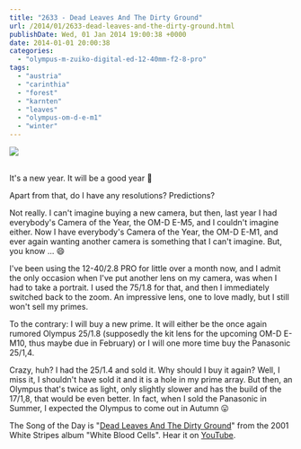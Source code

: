 ```yaml
---
title: "2633 - Dead Leaves And The Dirty Ground"
url: /2014/01/2633-dead-leaves-and-the-dirty-ground.html
publishDate: Wed, 01 Jan 2014 19:00:38 +0000
date: 2014-01-01 20:00:38
categories: 
  - "olympus-m-zuiko-digital-ed-12-40mm-f2-8-pro"
tags: 
  - "austria"
  - "carinthia"
  - "forest"
  - "karnten"
  - "leaves"
  - "olympus-om-d-e-m1"
  - "winter"
---
```

<div class="container">
<div class="center"><a target="_blank" href="https://d25zfm9zpd7gm5.cloudfront.net/1200x1200/2013/20131231_153124_lr.jpg"><img src="https://d25zfm9zpd7gm5.cloudfront.net/0600x0600/2013/20131231_153124_lr.jpg" /></a></div>
</div>
<br />

It's a new year. It will be a good year 🙂

Apart from that, do I have any resolutions? Predictions?

Not really. I can't imagine buying a new camera, but then, last year I had everybody's Camera of the Year, the OM-D E-M5, and I couldn't imagine either. Now I have everybody's Camera of the Year, the OM-D E-M1, and ever again wanting another camera is something that I can't imagine. But, you know ... 😄

I've been using the 12-40/2.8 PRO for little over a month now, and I admit the only occasion when I've put another lens on my camera, was when I had to take a portrait. I used the 75/1.8 for that, and then I immediately switched back to the zoom. An impressive lens, one to love madly, but I still won't sell my primes.

To the contrary: I will buy a new prime. It will either be the once again rumored Olympus 25/1.8 (supposedly the kit lens for the upcoming OM-D E-M10, thus maybe due in February) or I will one more time buy the Panasonic 25/1,4.

 Crazy, huh? I had the 25/1.4 and sold it. Why should I buy it again? Well, I miss it, I shouldn't have sold it and it is a hole in my prime array. But then, an Olympus that's twice as light, only slightly slower and has the build of the 17/1,8, that would be even better. In fact, when I sold the Panasonic in Summer, I expected the Olympus to come out in Autumn 😛

The Song of the Day is "<a href="http://www.lyricsmode.com/lyrics/w/white_stripes/dead_leaves_and_the_dirty_ground.htmlhttp://" target="_blank">Dead Leaves And The Dirty Ground</a>" from the 2001 White Stripes album "White Blood Cells". Hear it on <a href="http://www.youtube.com/watch?v=4aIp7ZbXZDw" target="_blank">YouTube</a>.

